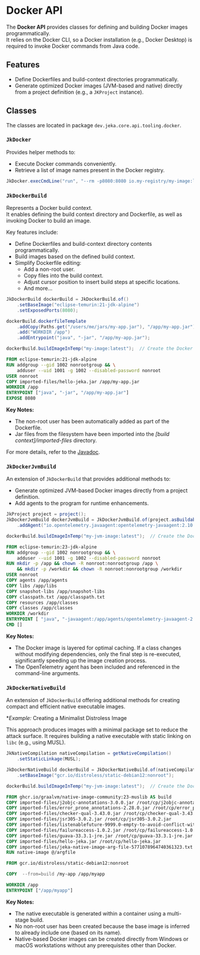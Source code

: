 # Docker API

The **Docker API** provides classes for defining and building Docker images programmatically.  
It relies on the Docker CLI, so a Docker installation (e.g., Docker Desktop) is required to invoke Docker commands from Java code.

## Features

- Define Dockerfiles and build-context directories programmatically.
- Generate optimized Docker images (JVM-based and native) directly from a project definition (e.g., a `JKProject` instance).

## Classes

The classes are located in package `dev.jeka.core.api.tooling.docker`.

### `JkDocker`

Provides helper methods to:

- Execute Docker commands conveniently.
- Retrieve a list of image names present in the Docker registry.

```java
JkDocker.execCmdLine("run", "--rm -p8080:8080 io.my-registry/my-image:latest");
```

### `JkDockerBuild`

Represents a Docker build context.  
It enables defining the build context directory and Dockerfile, as well as invoking Docker to build an image.

Key features include:

- Define Dockerfiles and build-context directory contents programmatically.
- Build images based on the defined build context.
- Simplify Dockerfile editing:
  - Add a non-root user.
  - Copy files into the build context.
  - Adjust cursor position to insert build steps at specific locations.
  - And more...


```java title="Example"
JkDockerBuild dockerBuild = JkDockerBuild.of()
    .setBaseImage("eclipse-temurin:21-jdk-alpine")
    .setExposedPorts(8080);

dockerBuild.dockerfileTemplate
    .addCopy(Paths.get("/users/me/jars/my-app.jar"), "/app/my-app.jar")
    .add("WORKDIR /app")
    .addEntrypoint("java", "-jar", "/app/my-app.jar");

dockerBuild.buildImageInTemp("my-image:latest");  // Create the Docker image in a random temp dir
```

```dockerfile title="Generated Dockerfile"
FROM eclipse-temurin:21-jdk-alpine
RUN addgroup --gid 1002 nonrootgroup && \
    adduser --uid 1001 -g 1002 --disabled-password nonroot
USER nonroot
COPY imported-files/hello-jeka.jar /app/my-app.jar
WORKDIR /app
ENTRYPOINT ["java", "-jar", "/app/my-app.jar"]
EXPOSE 8080
```

**Key Notes:**

- The non-root user has been automatically added as part of the Dockerfile.
- Jar files from the filesystem have been imported into the *[build context]/imported-files* directory.

For more details, refer to the [Javadoc](https://github.com/jeka-dev/jeka/blob/master/dev.jeka.core/src/main/java/dev/jeka/core/api/tooling/docker/JkDockerBuild.java).

### `JkDockerJvmBuild`

An extension of `JkDockerBuild` that provides additional methods to:

- Generate optimized JVM-based Docker images directly from a project definition.
- Add agents to the program for runtime enhancements.


```java title="Example"
JkProject project = project();
JkDockerJvmBuild dockerJvmBuild = JkDockerJvmBuild.of(project.asBuildable())
    .addAgent("io.opentelemetry.javaagent:opentelemetry-javaagent:2.10.0", "myAgentOption");

dockerBuild.buildImageInTemp("my-jvm-image:latest");  // Create the Docker image in a random temp dir
```

```dockerfile title="Generated Dockerfile"
FROM eclipse-temurin:23-jdk-alpine
RUN addgroup --gid 1002 nonrootgroup && \
    adduser --uid 1001 -g 1002 --disabled-password nonroot
RUN mkdir -p /app && chown -R nonroot:nonrootgroup /app \
    && mkdir -p /workdir && chown -R nonroot:nonrootgroup /workdir
USER nonroot
COPY agents /app/agents
COPY libs /app/libs
COPY snapshot-libs /app/snapshot-libs
COPY classpath.txt /app/classpath.txt
COPY resources /app/classes
COPY classes /app/classes
WORKDIR /workdir
ENTRYPOINT [ "java", "-javaagent:/app/agents/opentelemetry-javaagent-2.10.0.jar=myAgentOption", "-cp", "@/app/classpath.txt", "dev.jeka.core.tool.Main" ]
CMD []
```
 **Key Notes:**

- The Docker image is layered for optimal caching. If a class changes without modifying dependencies, only the final step is re-executed, significantly speeding up the image creation process.
- The OpenTelemetry agent has been included and referenced in the command-line arguments.


### `JkDockerNativeBuild`

An extension of `JkDockerBuild` offering additional methods for creating compact and efficient native executable images.

**Example:* Creating a Minimalist Distroless Image

This approach produces images with a minimal package set to reduce the attack surface.
It requires building a native executable with static linking on `libc` (e.g., using MUSL).

```java title="Example"
JkNativeCompilation nativeCompilation = getNativeCompilation()
    .setStaticLinkage(MUSL);

JkDockerNativeBuild dockerBuild = JkDockerNativeBuild.of(nativeCompilation)
    .setBaseImage("gcr.io/distroless/static-debian12:nonroot");

dockerBuild.buildImageInTemp("my-jvm-image:latest");  // Create the Docker image in a random temp dir
```

```dockerfile title="Generated Dockerfile"
FROM ghcr.io/graalvm/native-image-community:23-muslib AS build
COPY imported-files/j2objc-annotations-3.0.0.jar /root/cp/j2objc-annotations-3.0.0.jar
COPY imported-files/error_prone_annotations-2.28.0.jar /root/cp/error_prone_annotations-2.28.0.jar
COPY imported-files/checker-qual-3.43.0.jar /root/cp/checker-qual-3.43.0.jar
COPY imported-files/jsr305-3.0.2.jar /root/cp/jsr305-3.0.2.jar
COPY imported-files/listenablefuture-9999.0-empty-to-avoid-conflict-with-guava.jar /root/cp/listenablefuture-9999.0-empty-to-avoid-conflict-with-guava.jar
COPY imported-files/failureaccess-1.0.2.jar /root/cp/failureaccess-1.0.2.jar
COPY imported-files/guava-33.3.1-jre.jar /root/cp/guava-33.3.1-jre.jar
COPY imported-files/hello-jeka.jar /root/cp/hello-jeka.jar
COPY imported-files/jeka-native-image-arg-file-5771078964740361323.txt /argfile
RUN native-image @/argfile

FROM gcr.io/distroless/static-debian12:nonroot

COPY  --from=build /my-app /app/myapp

WORKDIR /app
ENTRYPOINT ["/app/myapp"]
```

**Key Notes:**

- The native executable is generated within a container using a multi-stage build.
- No non-root user has been created because the base image is inferred to already include one (based on its name).
- Native-based Docker images can be created directly from Windows or macOS workstations without any prerequisites other than Docker.
